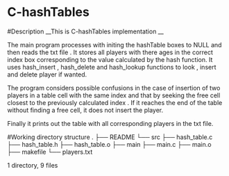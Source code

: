 # C-hashTables
#Description
__This is C-hashTables implementation __ 

The main program processes with initing the hashTable boxes to NULL and then  reads the txt file .
It stores all players with there ages in the correct index box corresponding to the value calculated by the hash function.
It uses hash_insert , hash_delete and hash_lookup functions to look , insert and delete player if wanted.

The program considers possible confusions in the case of insertion of two players in a table cell with the same index and that by seeking the free cell closest to 
the previously calculated  index .
If it reaches the end of the table without finding a free cell, it does not insert the player.


Finally it prints out the table with all corresponding players in the txt file.

#Working directory structure
.
├── README
└── src
    ├── hash_table.c
    ├── hash_table.h
    ├── hash_table.o
    ├── main
    ├── main.c
    ├── main.o
    ├── makefile
    └── players.txt

1 directory, 9 files
